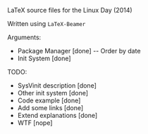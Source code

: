 LaTeX source files for the Linux Day (2014)

Written using ```LaTeX-Beamer```

Arguments:
  * Package Manager [done] -- Order by date
  * Init System     [done]

TODO:
  * SysVinit description  [done]
  * Other init system     [done]
  * Code example          [done]
  * Add some links        [done]
  * Extend explanations   [done]
  * WTF                   [nope]
